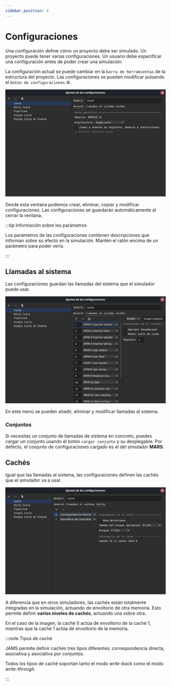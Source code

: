 ```yaml
---
sidebar_position: 4
---
```


# Configuraciones

Una configuración define cómo un proyecto debe ser simulado. Un proyecto puede tener varias configuraciones. Un usuario
debe especificar una configuración antes de poder crear una simulación.

La configuración actual se puede cambiar en la `barra de herramientas` de la estructura del proyecto. Las
configuraciones se pueden modificar pulsando el `botón de configuraciones` ⚙.

![Configurations' menu](/img/docs/getting-started/configurations-es.png)

Desde esta ventana podemos crear, eliminar, copiar y modificar configuraciones. Las configuraciones se guardarán
automáticamente al cerrar la ventana.

:::tip Información sobre los parámetros

Los parámetros de las configuraciones contienen descripciones que informan sobre su efecto en la simulación. Mantén el
ratón encima de un parámetro para poder verla.

:::

## Llamadas al sistema

Las configuraciones guardan las llamadas del sistema que el simulador puede usar.

![Configuration's syscalls](/img/docs/getting-started/syscalls-es.png)

En este menú se pueden añadir, eliminar y modificar llamadas al sistema.

### Conjuntos

Si necesitas un conjunto de llamadas de sistema en concreto, puedes cargar un conjunto usando el botón `cargar conjunto`
y su desplegable. Por defecto, el conjunto de configuraciones cargado es el del simulador **MARS**.

## Cachés

Igual que las llamadas al sistema, las configuraciones definen las cachés que el simulador va a usar.

![Configuration's caches](/img/docs/getting-started/caches-es.png)

A diferencia que en otros simuladores, las cachés están totalmente integradas en la simulación, actuando de envoltorio
de otra memoria. Esto permite definir **varios niveles de cachés**, actuando una sobre otra.

En el caso de la imagen, la caché 0 actúa de envoltorio de la caché 1, mientras que la caché 1 actúa de envoltorio de la
memoria.

:::note Tipos de caché

JAMS permite definir cachés tres tipos diferentes: correspondencia directa, asociativa y asociativa por conjuntos.

Todos los tipos de caché soportan tanto el modo *write-back* como el modo *write-through*.

:::